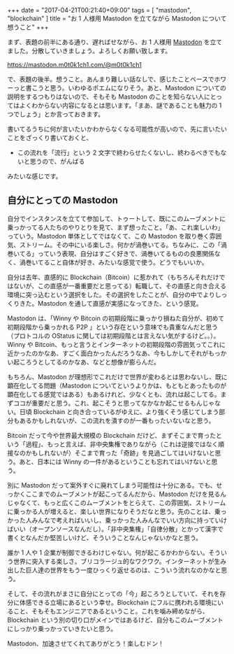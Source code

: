 +++
date = "2017-04-21T00:21:40+09:00"
tags = [ "mastodon", "blockchain" ]
title = "お 1 人様用 Mastodon を立てながら Mastodon について想うこと"
+++

まず、表題の前半にある通り、遅ればせながら、お 1 人様用 [Mastodon](https://github.com/tootsuite/mastodon) を立てました。分散していきましょう。よろしくお願い致します。

<!--more-->

https://mastodon.m0t0k1ch1.com/@m0t0k1ch1

で、表題の後半。想うこと。あんまり難しい話なしで、感じたことベースでホワーっと書こうと思う。いわゆるポエムになりそう。あと、Mastodon についての説明をするつもりはないので、そもそも Mastodon のことを知らない人にとってはよくわからない内容になるとは思います。「まあ、謎であることも魅力の 1 つでしょう」とか言っておきます。

書いてるうちに何が言いたいかわからなくなる可能性が高いので、先に言いたいことをざっくり書いておくと、

- この流れを「流行」という 2 文字で終わらせたくないし、終わるべきでもないと思うので、がんばる

みたいな感じです。

## 自分にとっての Mastodon

自分でインスタンスを立てて参加して、トゥートして、既にこのムーブメントに乗っかってる人たちのやりとりを見て、まず想ったこと。「あ、これ楽しいわ」っていう。Mastodon 単体としてではなくて、この Mastodon を取り巻く雰囲気、ストリーム。その中にいる楽しさ。何かが渦巻いてる。ちなみに、この「渦巻いてる」っていう表現、自分はすごく好きで、渦巻いてるものの良悪関係なく、渦巻いてること自体が好き、みたいな感覚で使う。どうでもいいか。

自分は去年、直感的に Blockchain（Bitcoin）に惹かれて（もちろんそれだけではないが、この直感が一番重要だと思ってる）転職して、その直感と向き合える環境に突っ込むという選択をした。その選択をしたことが、自分の中でよりしっくりきた。Mastodon を通して直感が実感になってきた、という感覚。

Mastodon は、「Winny や Bitcoin の初期段階に乗っかり損ねた自分が、初めて初期段階から乗っかれる P2P 」という存在という意味でも貴重なんだと思う（プロトコルの OStatus に関しては初期段階とは言えない気がするけど。。）。Winny や Bitcoin、もっと言うとインターネットの初期段階の雰囲気ってこれに近かったのかなあ、すごく面白かったんだろうなあ、今もしかしてそれがもっかい起ころうとしてるのかなあ、などと想像が膨らんだ。

もちろん、Mastodon が理想形でこれだけで世界が変わるとは思わないし、既に顕在化してる問題（Mastodon についてというよりかは、もともとあったものが顕在化してる感覚ではある）もあるけれど、少なくとも、流れは起こしてる。まずココが重要だと思う。これ、起こそうと思ってなかなか起こせるもんじゃない。日頃 Blockchain と向き合っているがゆえに、より強くそう感じてしまう部分もあるかもしれないが、この流れを潰すのが一番もったいないなと思う。

Bitcoin だって今や世界最大規模の Blockchain だけど、まずそこまで育ったという「過程」、もっと言えば、非中央集権でありながら（これは逆接ではなく順接なのかもしれないが）そこまで育った「奇跡」を見過ごしてはいけないと思う。あと、日本には Winny の一件があるということも忘れてはいけないと思う。

別に Mastodon だって案外すぐに廃れてしまう可能性は十分にある。でも、せっかくここまでのムーブメントが起こってるんだから、Mastodon だけを見るんじゃなくて、もっと広くこのムーブメントをとらえて、この雰囲気、ストリームに乗っかる人が増えると、楽しい世界になりそうだなと思う。先のことは、乗っかった人みんなで考えればいいし、乗っかった人みんなでいい方向に持っていけばいい（オープンソースなんだし）。「非中央集権」「自律分散」とかって漢字で書くとなんだか堅苦しいけど、そういうことなんじゃないかなと思う。

誰か 1 人や 1 企業が制御できるわけじゃない。何が起こるかわからない。そういう世界に突入する楽しさ。ブリコラージュ的なワクワク。インターネットが生み出した巨人達の世界をもう一度ひっくり返せるのは、こういう流れなのかなと思う。

そして、その流れがまさに自分にとっての「今」起ころうとしていて、それを存分に体感できる立場にあるという幸せ。Blockchain にフルに携われる環境にいること、そもそもエンジニアであるということ。これを噛み締めながら、Blockchain という別の切り口がメインではあるけど、自分もこのムーブメントにしっかり乗っかっていきたいと思う。

Mastodon、加速させてくれてありがとう！楽しむドン！
